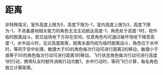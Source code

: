 # 距离

非特殊情况，室外高度上限为5，高度下限为-1，室内高度上限为3，高度下限为-1，不具备遁地相关能力的角色无法主动抵达高度-1，角色处于高度-1时，视作临时脱离战斗，若交战场地下方存在空间，任意角色均可通过破坏场地下降至高度-1，水中战斗时，无论高度距离，脱离水面均视为临时脱离战斗，角色位于水中时，等同于空中处理，敏捷大于50的角色每次行动可进行距离2的移动，敏捷小于或等于50的角色每次行动可进行距离1的移动，飞行状态角色每次行动可进行高度1的行动，携带队友时额外消耗行动次数1，水中行动时，等同飞行计算，每名角色独立计算距离。
